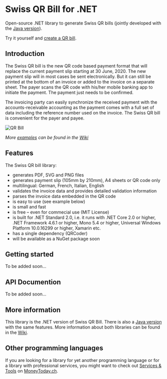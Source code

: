 # Swiss QR Bill for .NET

Open-source .NET library to generate Swiss QR bills (jointly developed with the [Java version](https://github.com/manuelbl/SwissQRBill)).

Try it yourself and [create a QR bill](https://www.codecrete.net/qrbill). 

## Introduction

The Swiss QR bill is the new QR code based payment format that will replace the current payment slip starting at 30 June, 2020. The new payment slip will in most cases be sent electronically. But it can still be printed at the bottom of an invoice or added to the invoice on a separate sheet. The payer scans the QR code with his/her mobile banking app to initiate the payment. The payment just needs to be confirmed.

The invoicing party can easily synchronize the received payment with the accounts-receivable accounting as the payment comes with a full set of data including the reference number used on the invoice. The Swiss QR bill is convenient for the payer and payee.

![QR Bill](https://raw.githubusercontent.com/wiki/manuelbl/SwissQRBill/images/qr-invoice-e1.svg?sanitize=true)

*More [examples](https://github.com/manuelbl/SwissQRBill/wiki/Swiss-QR-Invoice-Examples) can be found in the [Wiki](https://github.com/manuelbl/SwissQRBill/wiki)*

## Features

The Swiss QR bill library:

- generates PDF, SVG and PNG files
- generates payment slip (105mm by 210mm), A4 sheets or QR code only
- multilingual: German, French, Italian, English
- validates the invoice data and provides detailed validation information
- parses the invoice data embedded in the QR code
- is easy to use (see example below)
- is small and fast
- is free – even for commecial use (MIT License)
- is built for .NET Standard 2.0, i.e. it runs with .NET Core 2.0 or higher, .NET Framework 4.6.1 or higher, Mono 5.4 or higher, Universal Windows Platform 10.0.16299 or higher, Xamarin etc.
- has a single dependency (QRCoder)
- will be available as a NuGet package soon

## Getting started

To be added soon...

## API Documention

To be added soon...

## More information

This library is the .NET version of Swiss QR Bill. There is also a [Java version](https://github.com/manuelbl/SwissQRBill) with the same features. More information about both libraries can be found in the [Wiki](https://github.com/manuelbl/SwissQRBill/wiki).

## Other programming languages

If you are looking for a library for yet another programming language or for a library with professional services, you might want to check out [Services & Tools](https://www.moneytoday.ch/iso20022/movers-shakers/software-hersteller/services-tools/) on [MoneyToday.ch](https://www.moneytoday.ch).
